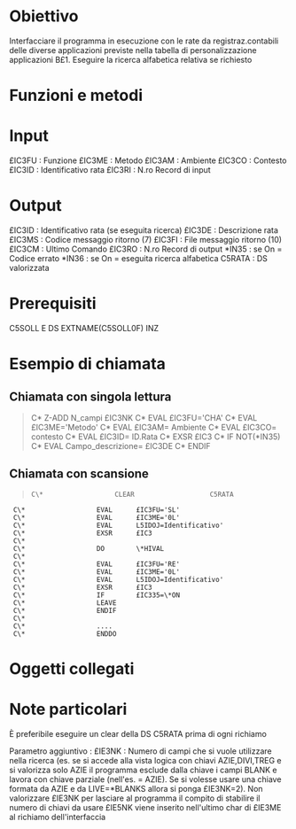 # Obiettivo
Interfacciare il programma in esecuzione con le rate da registraz.contabili delle diverse applicazioni  previste nella tabella di personalizzazione applicazioni B£1. Eseguire la ricerca alfabetica relativa se richiesto
# Funzioni e metodi
# Input
 £IC3FU :  Funzione
£IC3ME :  Metodo
£IC3AM :  Ambiente
£IC3CO :  Contesto
£IC3ID :  Identificativo rata
£IC3RI :  N.ro Record di input

# Output
£IC3ID :  Identificativo rata (se eseguita ricerca)
£IC3DE :  Descrizione rata
£IC3MS :  Codice messaggio ritorno (7)
£IC3FI :  File   messaggio ritorno (10)
£IC3CM :  Ultimo Comando
£IC3RO :  N.ro Record di output
\*IN35  :  se On = Codice errato
\*IN36  :  se On = eseguita ricerca alfabetica
C5RATA :  DS valorizzata

# Prerequisiti
  C5SOLL         E DS                  EXTNAME(C5SOLL0F) INZ

# Esempio di chiamata
## Chiamata con singola lettura
>C\*                  Z-ADD     N_campi       £IC3NK
C\*                  EVAL      £IC3FU='CHA'
C\*                  EVAL      £IC3ME='Metodo'
C\*                  EVAL      £IC3AM= Ambiente
C\*                  EVAL      £IC3CO= contesto
C\*                  EVAL      £IC3ID= ID.Rata
C\*                  EXSR      £IC3
C\*                  IF        NOT(\*IN35)
C\*                  EVAL      Campo_descrizione= £IC3DE
C\*                  ENDIF


## Chiamata con scansione
>     C\*                  CLEAR                   C5RATA
     C\*                  EVAL      £IC3FU='SL'
     C\*                  EVAL      £IC3ME='0L'
     C\*                  EVAL      L5IDOJ=Identificativo'
     C\*                  EXSR      £IC3
     C\*
     C\*                  DO        \*HIVAL
     C\*
     C\*                  EVAL      £IC3FU='RE'
     C\*                  EVAL      £IC3ME='0L'
     C\*                  EVAL      L5IDOJ=Identificativo'
     C\*                  EXSR      £IC3
     C\*                  IF        £IC335=\*ON
     C\*                  LEAVE
     C\*                  ENDIF
     C\*
     C\*                  ....
     C\*                  ENDDO

# Oggetti collegati

# Note particolari
È preferibile eseguire un clear della DS  C5RATA prima di ogni richiamo

Parametro aggiuntivo :  £IE3NK :  Numero di campi che si vuole utilizzare nella ricerca (es. se si accede alla vista logica con chiavi AZIE,DIVI,TREG  e si valorizza solo AZIE il programma esclude dalla chiave i campi BLANK e lavora con chiave parziale (nell'es. = AZIE). Se si volesse usare una chiave formata da AZIE e da LIVE=\*BLANKS allora si ponga £IE3NK=2). Non valorizzare £IE3NK per lasciare al programma il compito di stabilire il numero di chiavi da usare £IE5NK viene inserito nell'ultimo char di £IE3ME al richiamo dell'interfaccia
